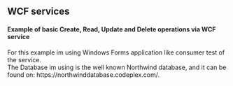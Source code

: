 <h2>WCF services</h2>
<h4>Example of basic Create, Read, Update and Delete operations via  WCF service</h4>
For this example im using Windows Forms application like consumer test of the service.<br/> 
The Database im using is the well known Northwind database, and it can be found on: https://northwinddatabase.codeplex.com/.
